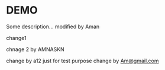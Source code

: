 # DEMO

Some description... modified by Aman

change1

chnage 2 by AMNASKN

change by a12 just for test purpose
change by Am@gmail.com
